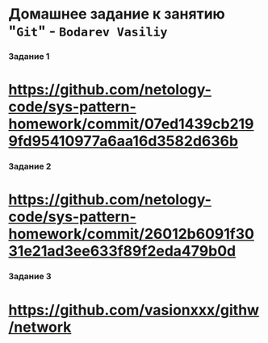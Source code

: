 # Домашнее задание к занятию "`Git`" - `Bodarev Vasiliy`


### Задание 1

# https://github.com/netology-code/sys-pattern-homework/commit/07ed1439cb2199fd95410977a6aa16d3582d636b

### Задание 2

# https://github.com/netology-code/sys-pattern-homework/commit/26012b6091f3031e21ad3ee633f89f2eda479b0d

### Задание 3

# https://github.com/vasionxxx/githw/network
